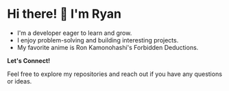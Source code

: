 # Hi there! 👋 I'm Ryan

* I'm a developer eager to learn and grow.
* I enjoy problem-solving and building interesting projects.
* My favorite anime is Ron Kamonohashi's Forbidden Deductions.

**Let's Connect!**

Feel free to explore my repositories and reach out if you have any questions or ideas.
